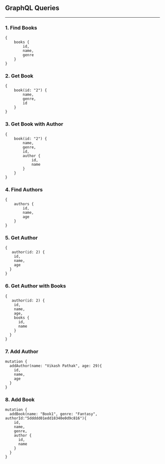 ## GraphQL Queries
------------

### 1. Find Books

```
{
    books {
        id,
        name,
        genre
    }
}

```

### 2. Get Book

```
{
    book(id: "2") {
        name,
        genre,
        id
    }
}

```

### 3. Get Book with Author

```
{
    book(id: "2") {
        name,
        genre,
        id,
        author {
            id,
            name
        }
    }
}
```

### 4. Find Authors

```
{
    authors {
        id,
        name,
        age
    }
}

```

### 5. Get Author
```
{
   author(id: 2) {
    id,
    name,
    age
  }
}
```

### 6. Get Author with Books

```
{
   author(id: 2) {
    id,
    name,
    age,
    books {
      id,
      name
    }
  }
}
```

### 7. Add Author

```
mutation {
  addAuthor(name: "Vikash Pathak", age: 29){
    id,
    name,
    age
  }
}
```

### 8. Add Book

```
mutation {
  addBook(name: "Book1", genre: "Fantasy", authorId:"5ddddd01edd18340e0d9c816"){
    id,
    name,
  	genre,
    author {
      id,
      name
    }
  }
}
```
